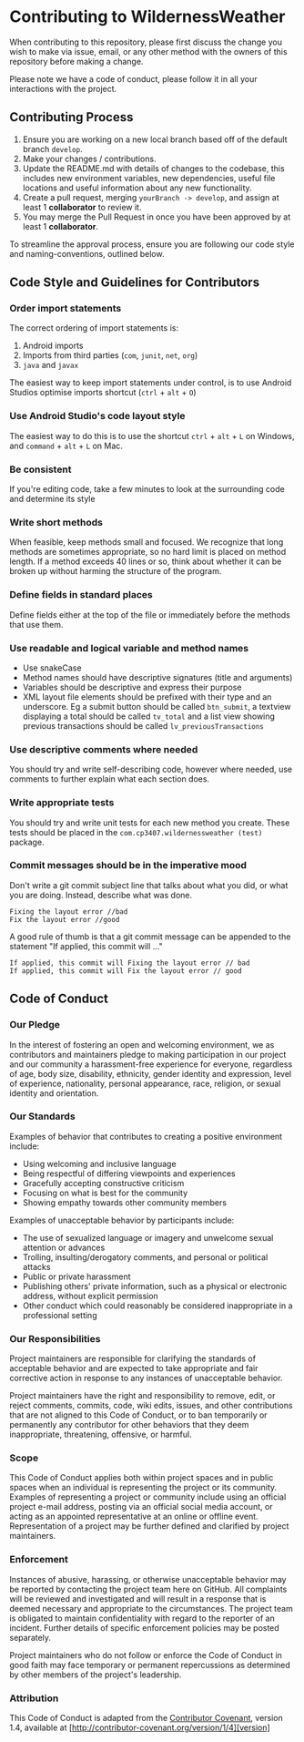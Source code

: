 # Contributing to WildernessWeather

When contributing to this repository, please first discuss the change you wish to make via issue,
email, or any other method with the owners of this repository before making a change.

Please note we have a code of conduct, please follow it in all your interactions with the project.

## Contributing Process

1. Ensure you are working on a new local branch based off of the default branch `develop`.
2. Make your changes / contributions.
3. Update the README.md with details of changes to the codebase, this includes new environment
   variables, new dependencies, useful file locations and useful information about any new
   functionality.
4. Create a pull request, merging `yourBranch -> develop`, and assign at least 1 **collaborator** to review it.
4. You may merge the Pull Request in once you have been approved by at least 1 **collaborator**.

To streamline the approval process, ensure you are following our code style and naming-conventions,
outlined below.

## Code Style and Guidelines for Contributors

### Order import statements
The correct ordering of import statements is:
1. Android imports
2. Imports from third parties (`com`, `junit`, `net`, `org`)
3. `java` and `javax`

The easiest way to keep import statements under control, is to use Android Studios optimise imports shortcut (`ctrl` + `alt` + `O`)

### Use Android Studio's code layout style
The easiest way to do this is to use the shortcut `ctrl` + `alt` + `L` on Windows, and `command` + `alt` + `L` on Mac.

### Be consistent

If you're editing code, take a few minutes to look at the surrounding code and determine its style

### Write short methods

When feasible, keep methods small and focused. We recognize that long methods are sometimes
appropriate, so no hard limit is placed on method length. If a method exceeds 40 lines or so, think
about whether it can be broken up without harming the structure of the program.

### Define fields in standard places
Define fields either at the top of the file or immediately before the methods that use them.

### Use readable and logical variable and method names
- Use snakeCase
- Method names should have descriptive signatures (title and arguments)
- Variables should be descriptive and express their purpose
- XML layout file elements should be prefixed with their type and an underscore. Eg a submit button should be called `btn_submit`, a textview displaying a total should be called `tv_total` and a list view showing previous transactions should be called `lv_previousTransactions`

### Use descriptive comments where needed
You should try and write self-describing code, however where needed, use comments to further explain what each section does.

### Write appropriate tests
You should try and write unit tests for each new method you create. These tests should be placed in the `com.cp3407.wildernessweather (test)` package.

### Commit messages should be in the imperative mood
Don't write a git commit subject line that talks about what you did, or what you are doing. Instead, describe what was done.  

`Fixing the layout error //bad`  
`Fix the layout error //good`

A good rule of thumb is that a git commit message can be appended to the statement "If applied, this commit will ..."  

`If applied, this commit will Fixing the layout error // bad`  
`If applied, this commit will Fix the layout error // good`

## Code of Conduct

### Our Pledge

In the interest of fostering an open and welcoming environment, we as contributors and maintainers
pledge to making participation in our project and our community a harassment-free experience for
everyone, regardless of age, body size, disability, ethnicity, gender identity and expression, level
of experience, nationality, personal appearance, race, religion, or sexual identity and orientation.

### Our Standards

Examples of behavior that contributes to creating a positive environment include:

* Using welcoming and inclusive language
* Being respectful of differing viewpoints and experiences
* Gracefully accepting constructive criticism
* Focusing on what is best for the community
* Showing empathy towards other community members

Examples of unacceptable behavior by participants include:

* The use of sexualized language or imagery and unwelcome sexual attention or advances
* Trolling, insulting/derogatory comments, and personal or political attacks
* Public or private harassment
* Publishing others' private information, such as a physical or electronic address, without explicit
  permission
* Other conduct which could reasonably be considered inappropriate in a professional setting

### Our Responsibilities

Project maintainers are responsible for clarifying the standards of acceptable behavior and are
expected to take appropriate and fair corrective action in response to any instances of unacceptable
behavior.

Project maintainers have the right and responsibility to remove, edit, or reject comments, commits,
code, wiki edits, issues, and other contributions that are not aligned to this Code of Conduct, or
to ban temporarily or permanently any contributor for other behaviors that they deem inappropriate,
threatening, offensive, or harmful.

### Scope

This Code of Conduct applies both within project spaces and in public spaces when an individual is
representing the project or its community. Examples of representing a project or community include
using an official project e-mail address, posting via an official social media account, or acting as
an appointed representative at an online or offline event. Representation of a project may be
further defined and clarified by project maintainers.

### Enforcement

Instances of abusive, harassing, or otherwise unacceptable behavior may be reported by contacting
the project team here on GitHub. All complaints will be reviewed and investigated and
will result in a response that is deemed necessary and appropriate to the circumstances. The project
team is obligated to maintain confidentiality with regard to the reporter of an incident. Further
details of specific enforcement policies may be posted separately.

Project maintainers who do not follow or enforce the Code of Conduct in good faith may face
temporary or permanent repercussions as determined by other members of the project's leadership.

### Attribution

This Code of Conduct is adapted from the [Contributor Covenant][homepage], version 1.4, available
at [http://contributor-covenant.org/version/1/4][version]

[homepage]: http://contributor-covenant.org

[version]: http://contributor-covenant.org/version/1/4/
